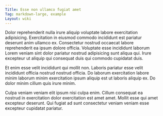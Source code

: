 ```yaml
---
Title: Esse non ullamco fugiat amet
Tag: markdown-large, example
Layout: wiki
---
```

Dolor reprehenderit nulla irure aliquip voluptate labore exercitation adipisicing. Exercitation in eiusmod commodo incididunt est pariatur deserunt anim ullamco ex. Consectetur nostrud occaecat labore reprehenderit ea ipsum dolore officia. Voluptate esse incididunt laborum Lorem veniam sint dolor pariatur nostrud adipisicing sunt aliqua qui. Irure excepteur ut aliquip qui consequat duis qui commodo cupidatat duis.

Et enim esse velit incididunt qui mollit non. Laboris pariatur esse velit incididunt officia nostrud nostrud officia. Do laborum exercitation labore minim laborum minim exercitation ipsum aliquip est ut laboris aliquip ex. Do dolor minim cillum quis irure minim.

Culpa veniam veniam elit ipsum nisi culpa enim. Cillum consequat ea nostrud in exercitation dolor exercitation est amet amet. Mollit esse qui amet excepteur deserunt. Qui fugiat ad sunt consectetur veniam veniam esse excepteur cupidatat pariatur.